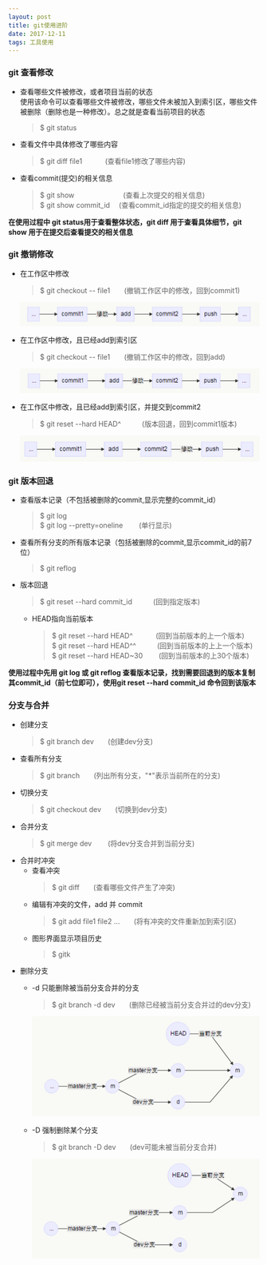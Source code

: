 ```yaml
---
layout: post
title: git使用进阶
date: 2017-12-11
tags: 工具使用    
---
```


### git 查看修改
* 查看哪些文件被修改，或者项目当前的状态  
  使用该命令可以查看哪些文件被修改，哪些文件未被加入到索引区，哪些文件被删除（删除也是一种修改）。总之就是查看当前项目的状态  
    > $ git status  
* 查看文件中具体修改了哪些内容  
    > $ git diff file1　　　 (查看file1修改了哪些内容)  
* 查看commit(提交)的相关信息  
    > $ git show　　　　　　　(查看上次提交的相关信息)   
    > $ git show commit_id　 (查看commit\_id指定的提交的相关信息)  

**在使用过程中 git status用于查看整体状态，git diff 用于查看具体细节，git show 用于在提交后查看提交的相关信息**

###  git 撤销修改
* 在工作区中修改  
    > $ git checkout \-\- file1　　(撤销工作区中的修改，回到commit1)  
    
    ![在工作区中修改](/images/post/2017-12-11-git使用进阶/修改1.png)

* 在工作区中修改，且已经add到索引区   
    > $ git checkout \-\- file1　　(撤销工作区中的修改，回到add)   

    ![在工作区中修改](/images/post/2017-12-11-git使用进阶/修改2.png)

* 在工作区中修改，且已经add到索引区，并提交到commit2  
    > $ git reset \-\-hard HEAD^　　　(版本回退，回到commit1版本)   

    ![在工作区中修改](/images/post/2017-12-11-git使用进阶/修改3.png)


### git 版本回退
* 查看版本记录（不包括被删除的commit,显示完整的commit_id）  
    > $ git log                
    > $ git log \-\-pretty=oneline 　　(单行显示)   

* 查看所有分支的所有版本记录（包括被删除的commit,显示commit_id的前7位）
    > $ git reflog  
     
* 版本回退  
    > $ git reset \-\-hard commit_id　　　(回到指定版本)   

    * HEAD指向当前版本
        > $ git reset \-\-hard HEAD^　　　 (回到当前版本的上一个版本)  
        > $ git reset \-\-hard HEAD^^　　　(回到当前版本的上上一个版本)  
        > $ git reset \-\-hard HEAD~30 　　(回到当前版本的上30个版本)      
    
   
**使用过程中先用 git log 或 git reflog 查看版本记录，找到需要回退到的版本复制其commit\_id（前七位即可），使用git reset --hard commit_id 命令回到该版本**
  
  
    
### 分支与合并
* 创建分支  
    > $ git branch dev　　(创建dev分支) 
* 查看所有分支  
    > $ git branch　　(列出所有分支，"*"表示当前所在的分支)    
* 切换分支  
    > $ git checkout dev　　(切换到dev分支)   
* 合并分支  
    > $ git merge dev 　　(将dev分支合并到当前分支)      
* 合并时冲突   
    * 查看冲突  
        > $ git diff　　(查看哪些文件产生了冲突)  
    * 编辑有冲突的文件，add 并 commit  
        > $ git add file1 file2 ...　　(将有冲突的文件重新加到索引区)  
    * 图形界面显示项目历史  
        > $ gitk  
* 删除分支
    * -d 只能删除被当前分支合并的分支   
        > $ git branch -d dev　　(删除已经被当前分支合并过的dev分支)  

        ![在工作区中修改](/images/post/2017-12-11-git使用进阶/删除分支1.png)

    * -D 强制删除某个分支  
        > $ git branch -D dev　　(dev可能未被当前分支合并)  

        ![在工作区中修改](/images/post/2017-12-11-git使用进阶/删除分支2.png)

